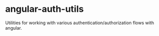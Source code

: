 angular-auth-utils
==================

Utilities for working with various authentication/authorization flows
with angular.